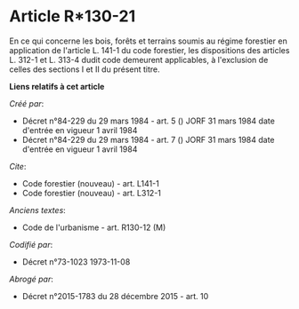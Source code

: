 # Article R*130-21

En ce qui concerne les bois, forêts et terrains soumis au régime forestier en application de l'article L. 141-1 du code
forestier, les dispositions des articles L. 312-1 et L. 313-4 dudit code demeurent applicables, à l'exclusion de celles des
sections I et II du présent titre.

**Liens relatifs à cet article**

_Créé par_:

  - Décret n°84-229 du 29 mars 1984 - art. 5 () JORF 31 mars 1984 date d'entrée en vigueur 1 avril 1984
  - Décret n°84-229 du 29 mars 1984 - art. 7 () JORF 31 mars 1984 date d'entrée en vigueur 1 avril 1984

_Cite_:

  - Code forestier (nouveau) - art. L141-1
  - Code forestier (nouveau) - art. L312-1

_Anciens textes_:

  - Code de l'urbanisme - art. R130-12 (M)

_Codifié par_:

  - Décret n°73-1023 1973-11-08

_Abrogé par_:

  - Décret n°2015-1783 du 28 décembre 2015 - art. 10
